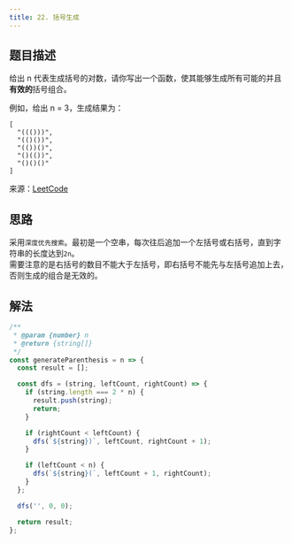 ```yaml
---
title: 22. 括号生成
---
```


## 题目描述

给出 n 代表生成括号的对数，请你写出一个函数，使其能够生成所有可能的并且**有效的**括号组合。

例如，给出 n = 3，生成结果为：

```
[
  "((()))",
  "(()())",
  "(())()",
  "()(())",
  "()()()"
]
```

来源：[LeetCode](https://leetcode-cn.com/problems/generate-parentheses/)

## 思路

采用`深度优先搜索`。最初是一个空串，每次往后追加一个左括号或右括号，直到字符串的长度达到`2n`。  
需要注意的是右括号的数目不能大于左括号，即右括号不能先与左括号追加上去，否则生成的组合是无效的。

## 解法

```js
/**
 * @param {number} n
 * @return {string[]}
 */
const generateParenthesis = n => {
  const result = [];

  const dfs = (string, leftCount, rightCount) => {
    if (string.length === 2 * n) {
      result.push(string);
      return;
    }

    if (rightCount < leftCount) {
      dfs(`${string})`, leftCount, rightCount + 1);
    }

    if (leftCount < n) {
      dfs(`${string}(`, leftCount + 1, rightCount);
    }
  };

  dfs('', 0, 0);

  return result;
};
```
